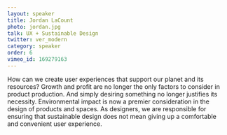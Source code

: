 ```yaml
---
layout: speaker
title: Jordan LaCount
photo: jordan.jpg
talk: UX + Sustainable Design
twitter: ver_modern
category: speaker
order: 6
vimeo_id: 169279163
---
```


How can we create user experiences that support our planet and its resources? Growth and profit are no longer the only factors to consider in product production. And simply desiring something no longer justifies its necessity. Environmental impact is now a premier consideration in the design of products and spaces. As designers, we are responsible for ensuring that sustainable design does not mean giving up a comfortable and convenient user experience.

